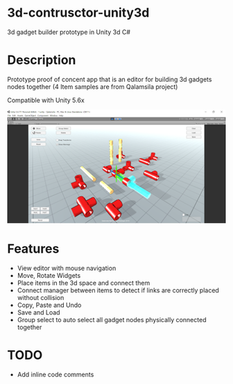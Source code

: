 # 3d-contrusctor-unity3d
3d gadget builder prototype in Unity 3d C#

# Description

Prototype proof of concent app that is an editor for building 3d gadgets nodes together 
(4 Item samples are from Qalamsila project)

Compatible with Unity 5.6x

![](screenshot.png)

# Features

- View editor with mouse navigation
- Move, Rotate Widgets
- Place items in the 3d space and connect them
- Connect manager between items to detect if links are correctly placed without collision
- Copy, Paste and Undo
- Save and Load 
- Group select to auto select all gadget nodes physically connected together

# TODO

- Add inline code comments